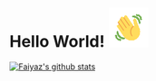# Hello World!  ![wave](https://github.com/Faiyaz42/Faiyaz42/blob/main/wave1.gif)


[![Faiyaz's github stats](https://github-readme-stats.vercel.app/api?username=Faiyaz42&&theme=chartreuse-dark)](https://github.com/Faiyaz42)


<!--
**Faiyaz42/Faiyaz42** is a ✨ _special_ ✨ repository because its `README.md` (this file) appears on your GitHub profile.

Here are some ideas to get you started:

- 🔭 I’m currently working on ...
- 🌱 I’m currently learning ...
- 👯 I’m looking to collaborate on ...
- 🤔 I’m looking for help with ...
- 💬 Ask me about ...
- 📫 How to reach me: ...
- 😄 Pronouns: ...
- ⚡ Fun fact: ...
-->
